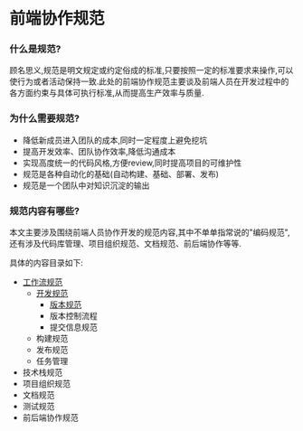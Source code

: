 # 前端协作规范

### 什么是规范?

顾名思义,规范是明文规定或约定俗成的标准,只要按照一定的标准要求来操作,可以使行为或者活动保持一致.此处的前端协作规范主要谈及前端人员在开发过程中的各方面约束与具体可执行标准,从而提高生产效率与质量.

### 为什么需要规范?

- 降低新成员进入团队的成本,同时一定程度上避免挖坑
- 提高开发效率、团队协作效率,降低沟通成本
- 实现高度统一的代码风格,方便review,同时提高项目的可维护性
- 规范是各种自动化的基础(自动构建、基础、部署、发布)
- 规范是一个团队中对知识沉淀的输出

### 规范内容有哪些?

本文主要涉及围绕前端人员协作开发的规范内容,其中不单单指常说的"编码规范",还有涉及代码库管理、项目组织规范、文档规范、前后端协作等等.

具体的内容目录如下:

- [工作流规范](./工作流规范)
  - [开发规范](./工作流规范/开发规范)
    - [版本规范](./工作流规范/开发规范/版本规范.md)
    - 版本控制流程
    - 提交信息规范
  - 构建规范
  - 发布规范
  - 任务管理
- 技术栈规范
- 项目组织规范
- 文档规范
- 测试规范
- 前后端协作规范

